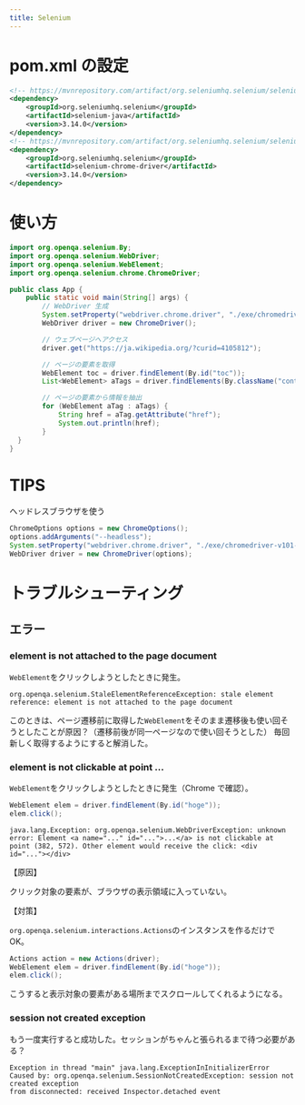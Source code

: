 ```yaml
---
title: Selenium
---
```


# pom.xml の設定

```xml
<!-- https://mvnrepository.com/artifact/org.seleniumhq.selenium/selenium-java -->
<dependency>
    <groupId>org.seleniumhq.selenium</groupId>
    <artifactId>selenium-java</artifactId>
    <version>3.14.0</version>
</dependency>
<!-- https://mvnrepository.com/artifact/org.seleniumhq.selenium/selenium-chrome-driver -->
<dependency>
    <groupId>org.seleniumhq.selenium</groupId>
    <artifactId>selenium-chrome-driver</artifactId>
    <version>3.14.0</version>
</dependency>
```

# 使い方

```java
import org.openqa.selenium.By;
import org.openqa.selenium.WebDriver;
import org.openqa.selenium.WebElement;
import org.openqa.selenium.chrome.ChromeDriver;

public class App {
    public static void main(String[] args) {
        // WebDriver 生成
        System.setProperty("webdriver.chrome.driver", "./exe/chromedriver-v101-mac64");
        WebDriver driver = new ChromeDriver();

        // ウェブページへアクセス
        driver.get("https://ja.wikipedia.org/?curid=4105812");

        // ページの要素を取得
        WebElement toc = driver.findElement(By.id("toc"));
        List<WebElement> aTags = driver.findElements(By.className("contentslist"));

        // ページの要素から情報を抽出
        for (WebElement aTag : aTags) {
            String href = aTag.getAttribute("href");
            System.out.println(href);
        }
  }
}
```


# TIPS
ヘッドレスブラウザを使う

```java
ChromeOptions options = new ChromeOptions();
options.addArguments("--headless");
System.setProperty("webdriver.chrome.driver", "./exe/chromedriver-v101-mac64");
WebDriver driver = new ChromeDriver(options);
```

# トラブルシューティング

## エラー

### element is not attached to the page document

`WebElement`をクリックしようとしたときに発生。

```
org.openqa.selenium.StaleElementReferenceException: stale element reference: element is not attached to the page document
```

このときは、ページ遷移前に取得した`WebElement`をそのまま遷移後も使い回そうとしたことが原因？（遷移前後が同一ページなので使い回そうとした）
毎回新しく取得するようにすると解消した。

### element is not clickable at point ...

`WebElement`をクリックしようとしたときに発生（Chrome で確認）。

```java
WebElement elem = driver.findElement(By.id("hoge"));
elem.click();
```

```
java.lang.Exception: org.openqa.selenium.WebDriverException: unknown error: Element <a name="..." id="...">...</a> is not clickable at point (382, 572). Other element would receive the click: <div id="..."></div>
```

【原因】

クリック対象の要素が、ブラウザの表示領域に入っていない。

【対策】

`org.openqa.selenium.interactions.Actions`のインスタンスを作るだけで OK。

```java
Actions action = new Actions(driver);
WebElement elem = driver.findElement(By.id("hoge"));
elem.click();
```

こうすると表示対象の要素がある場所までスクロールしてくれるようになる。

### session not created exception

もう一度実行すると成功した。セッションがちゃんと張られるまで待つ必要がある？

```
Exception in thread "main" java.lang.ExceptionInInitializerError
Caused by: org.openqa.selenium.SessionNotCreatedException: session not created exception
from disconnected: received Inspector.detached event
```
